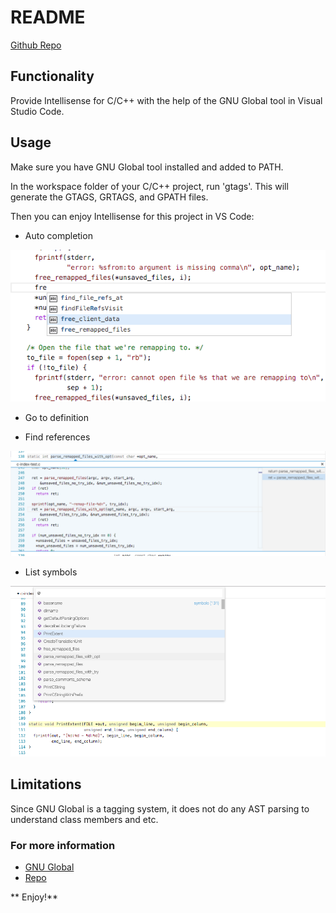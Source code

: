 # README

[Github Repo](https://github.com/austin-----/code-gnu-global)

## Functionality
Provide Intellisense for C/C++ with the help of the GNU Global tool in Visual Studio Code.

## Usage
Make sure you have GNU Global tool installed and added to PATH. 

In the workspace folder of your C/C++ project, run 'gtags'. This will generate the GTAGS, GRTAGS, and GPATH files.

Then you can enjoy Intellisense for this project in VS Code:

* Auto completion

![Auto Completion](screenshots/auto_completion.png)

* Go to definition

* Find references

![Find References](screenshots/find_ref.png)

* List symbols

![List Symbols](screenshots/list_symbols.png)

## Limitations
Since GNU Global is a tagging system, it does not do any AST parsing to understand class members and etc. 

### For more information
* [GNU Global](https://www.gnu.org/software/global/)
* [Repo](https://github.com/austin-----/code-gnu-global)

** Enjoy!**
